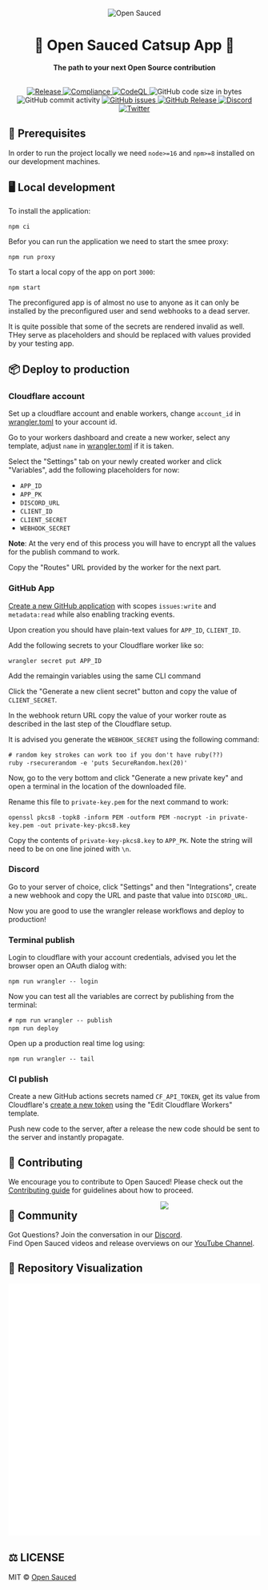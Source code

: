 <div align="center">
  <br>
  <img alt="Open Sauced" src="https://i.ibb.co/7jPXt0Z/logo1-92f1a87f.png" width="300px">
  <h1>🍕 Open Sauced Catsup App 🍕</h1>
  <strong>The path to your next Open Source contribution</strong>
</div>
<br>
<p align="center">
  <a href="https://github.com/open-sauced/catsup-app/actions/workflows/release.yml">
    <img src="https://github.com/open-sauced/catsup-app/actions/workflows/release.yml/badge.svg" alt="Release" style="max-width: 100%;">
  </a>
  <a href="https://github.com/open-sauced/catsup-app/actions/workflows/compliance.yml">
    <img src="https://github.com/open-sauced/catsup-app/actions/workflows/compliance.yml/badge.svg" alt="Compliance" style="max-width: 100%;">
  </a>
  <a href="https://github.com/open-sauced/catsup-app/actions/workflows/codeql-analysis.yml">
    <img src="https://github.com/open-sauced/catsup-app/actions/workflows/codeql-analysis.yml/badge.svg" alt="CodeQL" style="max-width: 100%;">
  </a>
  <img src="https://img.shields.io/github/languages/code-size/open-sauced/catsup-app" alt="GitHub code size in bytes">
  <img src="https://img.shields.io/github/commit-activity/w/open-sauced/catsup-app" alt="GitHub commit activity">
  <a href="https://github.com/open-sauced/catsup-app/issues">
    <img src="https://img.shields.io/github/issues/open-sauced/catsup-app" alt="GitHub issues">
  </a>
  <a href="https://github.com/open-sauced/catsup-app/releases">
    <img src="https://img.shields.io/github/v/release/open-sauced/catsup-app.svg?style=flat" alt="GitHub Release">
  </a>
  <a href="https://discord.gg/U2peSNf23P">
    <img src="https://img.shields.io/discord/714698561081704529.svg?label=&logo=discord&logoColor=ffffff&color=7389D8&labelColor=6A7EC2" alt="Discord">
  </a>
  <a href="https://twitter.com/saucedopen">
    <img src="https://img.shields.io/twitter/follow/saucedopen?label=Follow&style=social" alt="Twitter">
  </a>
</p>

## 📖 Prerequisites

In order to run the project locally we need `node>=16` and `npm>=8` installed on our development machines.

## 🖥️ Local development

To install the application:

```shell
npm ci
```

Befor you can run the application we need to start the smee proxy:

```shell
npm run proxy
```

To start a local copy of the app on port `3000`:

```shell
npm start
```

The preconfigured app is of almost no use to anyone as it can only be installed by the preconfigured user and send webhooks to a dead server.

It is quite possible that some of the secrets are rendered invalid as well. THey serve as placeholders and should be replaced with values provided by your testing app.

## 📦 Deploy to production

### Cloudflare account

Set up a cloudflare account and enable workers, change `account_id` in [wrangler.toml](./wrangler.toml) to your account id.

Go to your workers dashboard and create a new worker, select any template, adjust `name` in [wrangler.toml](./wrangler.toml) if it is taken.

Select the "Settings" tab on your newly created worker and click "Variables", add the following placeholders for now:
- `APP_ID`
- `APP_PK`
- `DISCORD_URL`
- `CLIENT_ID`
- `CLIENT_SECRET`
- `WEBHOOK_SECRET`

**Note**: At the very end of this process you will have to encrypt all the values for the publish command to work.

Copy the "Routes" URL provided by the worker for the next part.

### GitHub App

[Create a new GitHub application](https://docs.github.com/en/developers/apps/building-github-apps/creating-a-github-app) with scopes `issues:write` and `metadata:read` while also enabling tracking events.

Upon creation you should have plain-text values for `APP_ID`, `CLIENT_ID`.

Add the following secrets to your Cloudflare worker like so:

```
wrangler secret put APP_ID
```

Add the remaingin variables using the same CLI command

Click the "Generate a new client secret" button and copy the value of `CLIENT_SECRET`.

In the webhook return URL copy the value of your worker route as described in the last step of the Cloudflare setup.

It is advised you generate the `WEBHOOK_SECRET` using the following command:

```shell
# random key strokes can work too if you don't have ruby(??)
ruby -rsecurerandom -e 'puts SecureRandom.hex(20)'
```

Now, go to the very bottom and click "Generate a new private key" and open a terminal in the location of the downloaded file.

Rename this file to `private-key.pem` for the next command to work:

```shell
openssl pkcs8 -topk8 -inform PEM -outform PEM -nocrypt -in private-key.pem -out private-key-pkcs8.key
```

Copy the contents of `private-key-pkcs8.key` to `APP_PK`. Note the
string will need to be on one line joined with `\n`.

### Discord

Go to your server of choice, click "Settings" and then "Integrations", create a new webhook and copy the URL and paste that value into `DISCORD_URL`.

Now you are good to use the wrangler release workflows and deploy to production!

### Terminal publish

Login to cloudflare with your account credentials, advised you let the browser open an OAuth dialog with:

```shell
npm run wrangler -- login
```

Now you can test all the variables are correct by publishing from the terminal:

```shell
# npm run wrangler -- publish
npm run deploy
```

Open up a production real time log using:

```shell
npm run wrangler -- tail
```

### CI publish

Create a new GitHub actions secrets named `CF_API_TOKEN`, get its value from Cloudflare's [create a new token](https://dash.cloudflare.com/profile/api-tokens) using the "Edit Cloudflare Workers" template.

Push new code to the server, after a release the new code should be sent to the server and instantly propagate.

## 🤝 Contributing

We encourage you to contribute to Open Sauced! Please check out the [Contributing guide](https://docs.opensauced.pizza/contributing/introduction-to-contributing/) for guidelines about how to proceed.

<img align="right" src="https://i.ibb.co/CJfW18H/ship.gif" width="200"/>

## 🍕 Community

Got Questions? Join the conversation in our [Discord](https://discord.gg/U2peSNf23P).  
Find Open Sauced videos and release overviews on our [YouTube Channel](https://www.youtube.com/channel/UCklWxKrTti61ZCROE1e5-MQ).

## 🎦 Repository Visualization

[![Visualization of this repository](./public/diagram.svg)
](./src)

## ⚖️ LICENSE

MIT © [Open Sauced](LICENSE)
